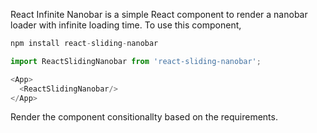 React Infinite Nanobar is a simple React component to render a nanobar loader with infinite loading time. To use this component,


```javascript
npm install react-sliding-nanobar

```

```javascript
import ReactSlidingNanobar from 'react-sliding-nanobar';

<App>
  <ReactSlidingNanobar/>
</App>
```

Render the component consitionallty based on the requirements.
